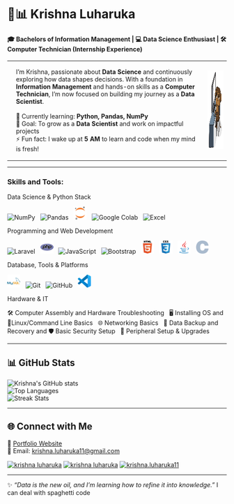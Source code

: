 <h1>🎵📊 Krishna Luharuka</h1>
<h4> 🎓 Bachelors of Information Management | 💻 Data Science Enthusiast | 🛠️ Computer Technician (Internship Experience)  </h4>

<table>
  <tr>
    <td style="padding-left:20px; vertical-align:top;">
      <p> I’m Krishna, passionate about <strong>Data Science</strong> and continuously exploring how data shapes decisions. With a foundation in <strong>Information Management</strong> and hands-on skills as a <strong>Computer Technician</strong>, I’m now focused on building my journey as a <strong>Data Scientist</strong>.<br><br>
        🌱 Currently learning: <strong>Python, Pandas, NumPy</strong><br>
        🎯 Goal: To grow as a <strong>Data Scientist</strong> and work on impactful projects<br>
        ⚡ Fun fact: I wake up at <strong>5 AM</strong> to learn and code when my mind is fresh!
      </p>
    </td>
    <td>
      <img width="180" height="180" alt="image" src="https://raw.githubusercontent.com/keshavsingh4522/keshavsingh4522/refs/heads/master/Assets/Monkey_Kid_Coding.gif" />
    </td>
  </tr>
</table>



---
 
<h3 align="left">Skills and Tools:</h3>
<p align="left">
  Data Science & Python Stack

  <img height="30" src="https://cdn.simpleicons.org/numpy?viewbox=auto" alt="NumPy" /> &nbsp;
  <img height="30" src="https://cdn.simpleicons.org/pandas?viewbox=auto" alt="Pandas" /> &nbsp;
  <img height="30" src="https://raw.githubusercontent.com/devicons/devicon/master/icons/jupyter/jupyter-original.svg" alt="Jupyter Notebook" /> &nbsp;
  <img height="30" src="https://cdn.jsdelivr.net/gh/devicons/devicon/icons/googlecolab/googlecolab-original.svg" alt="Google Colab" /> &nbsp;
  <img height="30" src="https://uxwing.com/wp-content/themes/uxwing/download/brands-and-social-media/microsoft-excel-icon.png" alt="Excel" /> &nbsp;
  
  Programming and Web Development
  
  <img height="30" src="https://cdn.simpleicons.org/laravel?viewbox=auto" alt="Laravel" /> &nbsp;
  <img src="https://raw.githubusercontent.com/devicons/devicon/master/icons/php/php-original.svg" alt="PHP" height="30"/> &nbsp;
  <img height="30" src="https://cdn.simpleicons.org/javascript?viewbox=auto" alt="JavaScript" /> &nbsp;
  <img height="30" src="https://cdn.simpleicons.org/bootstrap?viewbox=auto" alt="Bootstrap" /> &nbsp;
  <img src="https://raw.githubusercontent.com/devicons/devicon/master/icons/html5/html5-original-wordmark.svg" alt="HTML5" height="30"/> &nbsp;
  <img src="https://raw.githubusercontent.com/devicons/devicon/master/icons/css3/css3-original-wordmark.svg" alt="CSS3"  height="30"/> &nbsp;
  <img src="https://raw.githubusercontent.com/devicons/devicon/master/icons/java/java-original.svg" alt="Java" height="30"/> &nbsp;
  <img src="https://raw.githubusercontent.com/devicons/devicon/master/icons/c/c-original.svg" alt="C"  height="30"/> &nbsp;

  
  Database, Tools & Platforms
  
  <img src="https://raw.githubusercontent.com/devicons/devicon/master/icons/mysql/mysql-original-wordmark.svg" alt="MySQL" height="30"/> &nbsp;
  <img src="https://www.vectorlogo.zone/logos/git-scm/git-scm-icon.svg" alt="Git" height="30"/> &nbsp;
  <img height="30" src="https://cdn.simpleicons.org/github/ffffff?viewbox=auto" alt="GitHub" /> &nbsp;
  <img height="30" src="https://raw.githubusercontent.com/devicons/devicon/master/icons/vscode/vscode-original.svg" alt="VS Code" /> &nbsp;

  Hardware & IT
  
  🛠️ Computer Assembly and Hardware Troubleshooting &nbsp;
  🖥️ Installing OS and 🐧Linux/Command Line Basics &nbsp;
  🌐 Networking Basics &nbsp;
  💾 Data Backup and Recovery and 🛡️ Basic Security Setup &nbsp;
  💽 Peripheral Setup & Upgrades &nbsp;
  
</p>


---

## 📊 GitHub Stats  

![Krishna's GitHub stats](https://github-readme-stats.vercel.app/api?username=krishnaluharuka6&show_icons=true&theme=tokyonight)  
![Top Languages](https://github-readme-stats.vercel.app/api/top-langs/?username=krishnaluharuka6&layout=compact&theme=tokyonight)  
![Streak Stats](https://streak-stats.demolab.com?user=krishnaluharuka6&theme=tokyonight)  

---

## 🌐 Connect with Me  

🔗 [Portfolio Website](your_portfolio_link_here)   
📧 Email: krishna.luharuka11@gmail.com 

<p align="left">
<a href="https://linkedin.com/in/krishna luharuka" target="blank"><img align="center" src="https://raw.githubusercontent.com/rahuldkjain/github-profile-readme-generator/master/src/images/icons/Social/linked-in-alt.svg" alt="krishna luharuka" height="30" width="40" /></a>
<a href="https://fb.com/krishna luharuka" target="blank"><img align="center" src="https://raw.githubusercontent.com/rahuldkjain/github-profile-readme-generator/master/src/images/icons/Social/facebook.svg" alt="krishna luharuka" height="30" width="40" /></a>
<a href="https://instagram.com/krishna.luharuka11" target="blank"><img align="center" src="https://raw.githubusercontent.com/rahuldkjain/github-profile-readme-generator/master/src/images/icons/Social/instagram.svg" alt="krishna.luharuka11" height="30" width="40" /></a>
</p>

---

✨ *“Data is the new oil, and I’m learning how to refine it into knowledge.”* 
I can deal with spaghetti code


